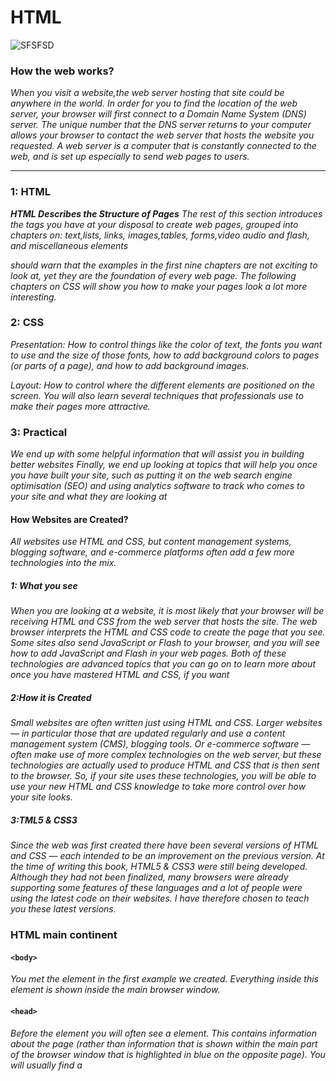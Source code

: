 # HTML
![SFSFSD](https://encrypted-tbn0.gstatic.com/images?q=tbn:ANd9GcRfRxCKiS7qkVILEENB6IVCsNH742LMh9buUuZV4REd3iWswQFisYgquJ0qUR8-ped0R2k&usqp=CAU.JPG)
### How the web works?
*When you visit a website,the web server hosting that site could be anywhere in the world. In order for you to find the location of the web server, your browser will first connect to a Domain Name System (DNS) server.*
*The unique number that the  DNS server returns to your computer allows your browser to contact the web server  that hosts the website you  requested. A web server is a  computer that is constantly  connected to the web, and is set  up especially to send web pages to users.*

--------------------------------------------------
### 1: HTML
***HTML Describes the Structure of Pages***
*The rest of this section introduces the tags you have  at your disposal to create web pages, grouped into chapters on: text,lists, links, images,tables,  forms,video audio and flash, and miscellaneous elements*

*should warn that the examples in the first nine chapters are not exciting to look at, yet they are the foundation of every web page. The following chapters on CSS will show you how to make your pages look a lot more interesting.*


### 2: CSS
*Presentation: How to control things like the color of text, the fonts you want to use and the size of those fonts, how to add background colors to pages (or parts of a page), and how to add background images.*

*Layout: How to control where the different elements are positioned on the screen. You will also learn several techniques that professionals use to make  their pages more attractive.*


### 3: Practical
*We end up with some helpful information that will assist you in building better websites*
*Finally, we end up looking at topics that will help you once you have built your site, such as putting it on the web search  engine optimisation (SEO) and using analytics software to track who comes to your site and what 
they are looking at*

#### How Websites are Created?
*All websites use HTML and CSS, but content  management systems, blogging software, and  e-commerce platforms often add a few more technologies into the mix.*

##### 1: What you see
*When you are looking at a  website, it is most likely that  your browser will be receiving  HTML and CSS from the web  server that hosts the site. The  web browser interprets the  HTML and CSS code to create the page that you see. 
Some sites also send JavaScript  or Flash to your browser, and you  will see how to add JavaScript  and Flash in your web pages. Both of these technologies are advanced topics that you can go  on to learn more about once you have mastered HTML and CSS, if you want*


##### 2:How it is Created
*Small websites are often written just using HTML and CSS. Larger websites — in particular  those that are updated regularly  and use a content management  system (CMS), blogging tools.
Or  e-commerce software — often  make use of more complex  technologies on the web server,  but these technologies are  actually used to produce HTML  and CSS that is then sent to the  browser. So, if your site uses  these technologies, you will be  able to use your new HTML and  CSS knowledge to take more  control over how your site looks.*




##### 3:TML5 & CSS3
*Since the web was first created  there have been several versions  of HTML and CSS — each  intended to be an improvement  on the previous version.  At the time of writing this  book, HTML5 & CSS3 were  still being developed. Although  they had not been finalized,  many browsers were already  supporting some features of  these languages and a lot of  people were using the latest  code on their websites. I have  therefore chosen to teach you these latest versions.*




### HTML main continent
#### `<body>`
*You met the <body> element 
in the first example we created. 
Everything inside this element is 
shown inside the main browser 
window.*

#### `<head>`
*Before the <body> element you 
will often see a <head> element. 
This contains information 
about the page (rather than 
information that is shown within 
the main part of the browser 
window that is highlighted in 
blue on the opposite page). 
You will usually find a <title>
element inside the <head>
element.*

#### `<title>`
*The contents of the <title>
element are either shown in the 
top of the browser, above where 
you usually type in the URL of 
the page you want to visit, or 
on the tab for that page (if your 
browser uses tabs to allow you 
to view multiple pages at the 
same time*

`<form>`
*Element uses the action attribute to indicate the page that 
the data is being sent to. Each of the form controls sits inside the <form> element.
 Different types of form control are suited to collecting different types of data. 
The <fieldset> element is used to group related questions together. The <label> element indicates the purpose of each form control.*

----------------------------------------------------
## The Evolution of HTML
>Each new version was designed  to be an improvement on the last (with new elements and  attributes added and older code  removed). 
There have also been several  versions of each browser used to view web pages, each of which implements new code. Not all  web users, however, have the  latest browsers installed on  their computers, which means that not everyone will be able to  view all of the latest features and markup.

#### HTML 4
>With the exception of a few  elements added in HTML5 
(which have been highlighted),  the elements you have seen in  this book were all available in .
Although HTML 4 had some presentational elements to  control the appearance of pages,  authors are not recommended to  use them any more. (Examples include the <center> element  for centering content on a page, <font> for controlling  the appearance of text, and   to put a line through  the text — all of these can be achieved with CSS instead.) 



#### XHTML 1.0

*In 1998, a language called XML  was published. Its purpose  was to allow people to write  new markup languages. Since  HTML was the most widely used  markup language around, it was  decided that HTML 4 should be reformulated to follow the rules  of XML and it was renamed  XHTML. This meant that  authors had to follow some new,  more strict rules about writing markup. For example:*


* Every element needed a closing tag (except for empty elements such as <img />).
* Attribute names had to be in lowercase.
* All attributes required a value, and all values were to be placed in double quotes.
* Deprecated elements should no longer be used.
* Every element that was opened inside another element should be closed inside that same element. 

#### HTML5
*web page authors do not need to close all tags, and new elements and attributes will be introduced. 
At the time of writing, the HTML5 specification had not been completed, but the major browser makers had started to implement many of the new features, and web page authors were rapidly adopting the new markup.Despite the fact that HTML5 is not yet completed, you can safely take advantage of the new features of the language as long as you endeavour to ensure that users with older browsers will be able to view your pages (even though some of the extra features will not be visible to them)*

#### some of contents of Html5 codes
`<!-- -->`
*If you want to add a comment 
to your code that will not be 
visible in the user's browser, you 
can add the text between these 
characters:*
`<!-- comment goes here -->`




`<div>`
*The <div> element allows you to 
group a set of elements together 
in one block-level box.*

`<span>`
*The <span> element acts like 
an inline equivalent of the <div>
element. It is used to either*

-|contains
-|-
1|Contain a section of text where there is no other suitable element to differentiate it from its surrounding text
2|Contain a number of inline elements


`<iframe>` 
*An iframe is like a little window 
that has been cut into your 
page — and in that window you 
can see another page. The term 
iframe is an abbreviation of inline 
frame*


`src`

*The src attribute specifies the 
URL of the page to show in the 
frame.*

`height`

*The height attribute specifies 
the height of the iframe in pixels.*

`width`

*The width attribute specifies 
the width of the iframe in pixels.*


`crolling`

*The scrolling attribute will 
not be supported in HTML5. In 
HTML 4 and XHTML, it indicates 
whether the iframe should 
have scrollbars or not. This is 
important if the page inside the 
iframe is larger than the space 
you have allowed for it (using the 
height and width attributes). 

`Scrollbars`

*allow the user to move 
around the frame to see more 
content. It can take one of three 
values: yes (to show scrollbars), 
no (to hide scrollbars) and auto
(to show them only if needed).*

`frameborder`

*The frameborder attribute will 
not be supported in HTML5. In 
HTML 4 and XHTML, it indicates 
whether the frame should have 
a border or not. A value of 0
indicates that no border should 
be shown. A value of 1 indicates 
that a border should be shown.*

`seamless`

*In HTML5, a new attribute 
called seamless can be applied 
to an iframe where scrollbars 
are not desired. The seamless
attribute (like some other new 
HTML5 attributes) does not 
need a value, but you will often 
see authors give it a value of 
seamless. Older browsers 
do not support the seamless
attribute.*

`<meta>`
*The <meta> element lives 
inside the <head> element and 
contains information about that 
web page*

-------------------------------
## Traditional HTML Layouts

![SFSF](https://encrypted-tbn0.gstatic.com/images?q=tbn:ANd9GcSA5CahAwdOWNlETTPhdwfijpYmO2jLVDj3RQ&usqp=CAU.JPG)


>For a long time, web page authors used <div> elements to group together related elements on the page (such as the elements that form a header, an article, footer or sidebar). Authors used class or id attributes to indicate the role of the <div> element in the structure of the page.

  `<header>` and `<footer>`

elements can be used for:
* The main header or footer 
that appears at the top or 
bottom of every page on the 
site.
* A header or footer for an 
individual <article> or 
<section> within the page.

 `<nav>`

*element is used to  contain the major navigational 
blocks on the site such as the primary site navigation. Going back to our blog example, 
if you wanted to finish an article 
with links to related blog posts, 
these would not be counted as major navigational blocks and therefore should not sit inside a <nav> element.* 

`<article>`

*element acts as a container for any section of a page that could stand alone and potentially be syndicated*


`<aside>`

*element has two 
purposes, depending on whether 
it is inside an <article>
element or not.*

`<section>`

*element groups 
related content together, and 
typically each section would 
have its own heading.*

`<hgroup>`

*element is to group together a 
set of one or more <h1> through 
<h6> elements so that they are 
treated as one single heading.*

`<figure>`

*element in Chapter 5 when we 
looked at images. It can be used 
to contain any content that is 
referenced from the main flow of 
an article (not just images).*


~~~~~~
Older browsers that do not know the new HTML5 elements will automatically treat them as inline elements. Therefore, to help older browsers, you should include the line of CSS on the left which states which new elements should be rendered as block-level elements.Also, IE9 was the first version of Internet Explorer to allow CSS rules to be associated with these new HTML5 layout elements. In order to style these elements using earlier versions of IE, you need to use a simple JavaScript known as the HTML5 shiv or  HTML5 shim. 
~~~~~~~~~


### Summary
>The new HTML5 elements indicate the purpose of 
different parts of a web page and help to describe 
its structure.
* The new elements provide clearer code (compared 
with using multiple <div> elements).
* Older browsers that do not understand HTML5 
elements need to be told which elements are 
block-level elements.
* To make HTML5 elements work in Internet Explorer 8 
(and older versions of IE), extra JavaScript is needed, 
which is available free from Google.


-------------------------------------

## Why People Visit YOUR Website?
![HFTH](https://encrypted-tbn0.gstatic.com/images?q=tbn:ANd9GcSTDDBb5yTpG_RSH-4PC9Pp_g_5OJ7CK8Tr7Q&usqp=CAU.JPG)
>Your content and design should 
be influenced by the goals of 
your users. 
To help determine why people 
are coming to your website, 
there are two basic categories of 
questions you can ask:

***1: The first attempts to discover 
the underlying motivations for 
why visitors come to the site.***

***2: The second examines the 
specific goals of the visitors. 
These are the triggers making 
them come to the site now.***


so

#### Key Motivations
* Are they looking for general 
entertainment or do they 
need to achieve a specific 
goal? 
* If there is a specific goal, is 
it a personal or professional 
one?
* Do they see spending time on 
this activity as essential or a 
luxury?..

#### pecific Goals
* Do they want general 
information / research (such 
as background on a topic / 
company), or are they after 
something specific (such as a 
particular fact or information 
on a product)?
* Are they already familiar with 
the service or product that 
you offer or do they need to 
be introduced to it?
* Are they looking for time 
sensitive information, such as 
the latest news or updates on 
a particular topic?



#### Key Information
* Will visitors be familiar with 
your subject area / brand 
or do you need to introduce 
yourself?
* Will they be familiar with 
the product / service / 
information you are covering 
or do they need background 
information on it?
* What are the most important 
features of what you are 
offering?
* What is special about what 
you offer that differentiates 
you from other sites that offer 
something similar?
* Once people have achieved 
the goal that sent them to 
your site, are there common 
questions people ask about 
this subject area?


#### Goods / Services
* How often do the same 
people return to purchase 
from you?
* How often is your stock 
updated or your service 
changed?
Information
* How often is the subject 
updated?
* What percentage of your 
visitors would return for 
regular updates on the 
subject, compared with 
those who will just need the 
information once?...

### Example Site Map
![HH](https://encrypted-tbn0.gstatic.com/images?q=tbn:ANd9GcRDKnEvd8DbxW-XI6lY1XsMAlHax6ywAD7KhrBFgmeeXFZytEVPhAUB9igFHNSv8p1-qcE&usqp=CAU.JPG)



>At the end I hope this page be helpful for you guys and for any kind of assistance please ask me to provide more information that should be so helpful as i can sheerd with you my personal notes written on by my hands on real perpor.





